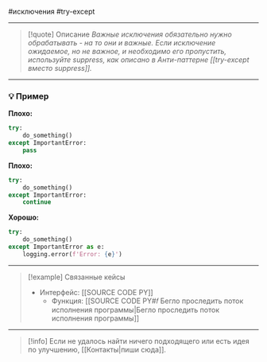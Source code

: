#исключения #try-except 
***

>[!quote] Описание
>_Важные исключения обязательно нужно обрабатывать - на то они и важные.
Если исключение ожидаемое, но не важное, и необходимо его пропустить, используйте suppress, как описано в Анти-паттерне [[try-except вместо suppress]]._

***
### 💡 Пример


**Плохо:**
```python
try:
	do_something()
except ImportantError:
	pass
```

**Плохо:**
```python
try:
	do_something()
except ImportantError:
	continue
```

**Хорошо:**
```python
try:
	do_something()
except ImportantError as e:
	logging.error(f'Error: {e}')
```

***

> [!example] Связанные кейсы
> - Интерфейс: [[SOURCE CODE PY]]
> 	- Функция: [[SOURCE CODE PY#𝑓 Бегло проследить поток исполнения программы|Бегло проследить поток исполнения программы]]

***

> [!info]
> Если не удалось найти ничего подходящего или есть идея по улучшению, [[Контакты|пиши сюда]].
